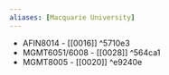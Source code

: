```yaml
---
aliases: [Macquarie University]
---
```


- AFIN8014 - [[0016]] ^5710e3
- MGMT6051/6008 - [[0028]] ^564ca1
- MGMT8005 - [[0020]] ^e9240e